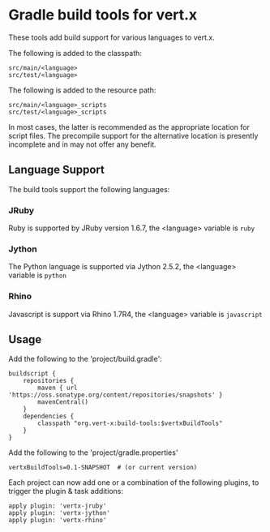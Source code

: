 # Gradle build tools for vert.x 

These tools add build support for various languages to vert.x.

The following is added to the classpath:

    src/main/<language>
    src/test/<language>

The following is added to the resource path:

    src/main/<language>_scripts
    src/test/<language>_scripts

In most cases, the latter is recommended as the appropriate location for script files.
The precompile support for the alternative location is presently incomplete and in
may not offer any benefit.


## Language Support

The build tools support the following languages:

### JRuby

Ruby is supported by JRuby version 1.6.7, the &lt;language&gt; variable is `ruby`

### Jython

The Python language is supported via Jython 2.5.2, the &lt;language&gt; variable is `python`

### Rhino

Javascript is support via Rhino 1.7R4, the &lt;language&gt; variable is `javascript`

## Usage

Add the following to the 'project/build.gradle':

    buildscript {
        repositories {
            maven { url 'https://oss.sonatype.org/content/repositories/snapshots' }
            mavenCentral()
        }
        dependencies {
            classpath "org.vert-x:build-tools:$vertxBuildTools"
        }
    }

Add the following to the 'project/gradle.properties'

    vertxBuildTools=0.1-SNAPSHOT  # (or current version)

Each project can now add one or a combination of the following plugins, to trigger the plugin & task additions:

    apply plugin: 'vertx-jruby'
    apply plugin: 'vertx-jython'
    apply plugin: 'vertx-rhino'
